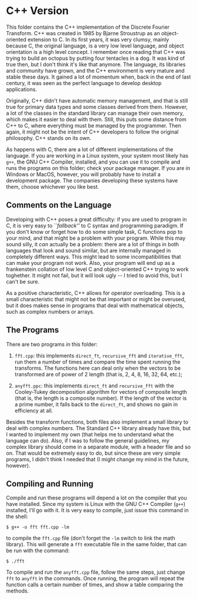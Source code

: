 # C++ Version

This folder contains the C++ implementation of the Discrete Fourier Transform. C++ was created in 1985 by Bjarne Stroustrup as an object-oriented extension to C. In its first years, it was very clumsy, mainly because C, the original language, is a very low level language, and object orientation is a high level concept. I remember once reading that C++ was trying to build an octopus by putting four tentacles in a dog. It was kind of true then, but I don't think it's like that anymore. The language, its libraries and community have grown, and the C++ environment is very mature and stable these days. It gained a lot of momentum when, back in the end of last century, it was seen as the perfect language to develop desktop applications.

Originally, C++ didn't have automatic memory management, and that is still true for primary data types and some classes derived from them. However, a lot of the classes in the standard library can manage their own memory, which makes it easier to deal with them. Still, this puts some distance from C++ to C, where everything must be managed by the programmer. Then again, it might not be the intent of C++ developers to follow the original philosophy. C++ stands on its own.

As happens with C, there are a lot of different implementations of the language. If you are working in a Linux system, your system most likely has `g++`, the GNU C++ Compiler, installed, and you can use it to compile and runs the programs on this folder; check your package manager. If you are in Windows or MacOS, however, you will probably have to install a development package. The companies developing these systems have them, choose whichever you like best.


## Comments on the Language

Developing with C++ poses a great difficulty: if you are used to program in C, it is very easy to *``fallback''* to C syntax and programming paradigm. If you don't know or forget how to do some simple task, C functions pop to your mind, and that might be a problem with your program. While this may sound silly, it *can* actually be a problem: there are a lot of things in both languages that look and sound similar, but are internally managed in completely different ways. This might lead to some incompatibilities that can make your program not work. Also, your program will end up as a frankenstein collation of low level C and object-oriented C++ trying to work toghether. It might not fail, but it will look ugly -- I tried to avoid this, but I can't be sure.

As a positive characteristic, C++ allows for operator overloading. This is a small characteristic that might not be that important or might be overused, but it does makes sense in programs that deal with mathematical objects, such as complex numbers or arrays.


## The Programs

There are two programs in this folder:

1. `fft.cpp`: this implements `direct_ft`, `recursive_fft` and `iterative_fft`, run them a number of times and compare the time spent running the transforms. The functions here can deal only when the vectors to be transformed are of power of 2 length (that is, 2, 4, 8, 16, 32, 64, etc.);

2. `anyfft.ppc`: this implements `direct_ft` and `recursive_fft` with the Cooley-Tukey decomposition algorithm for vectors of composite length (that is, the length is a composite number). If the length of the vector is a prime number, it falls back to the `direct_ft`, and shows no gain in efficiency at all.

Besides the transform functions, both files also implement a small library to deal with complex numbers. The Standard C++ library already have this, but I wanted to implement my own (that helps me to understand what the language can do). Also, if I was to follow the general guidelines, my complex library should come in a separate module, with a header file and so on. That would be extremely easy to do, but since these are very simple programs, I didn't think I needed that (I might change my mind in the future, however).


## Compiling and Running

Compile and run these programs will depend a lot on the compiler that you have installed. Since my system is Linux with the GNU C++ Compiler (`g++`) installed, I'll go with it. It is very easy to compile, just issue this command in the shell:

```
$ g++ -o fft fft.cpp -lm
```

to compile the `fft.cpp` file (don't forget the `-lm` switch to link the math library). This will generate a `fft` executable file in the same folder, that can be run with the command:

```
$ ./fft
```

To compile and run the `anyfft.cpp` file, follow the same steps, just change `fft` to `anyfft` in the commands. Once running, the program will repeat the function calls a certain number of times, and show a table comparing the methods.
